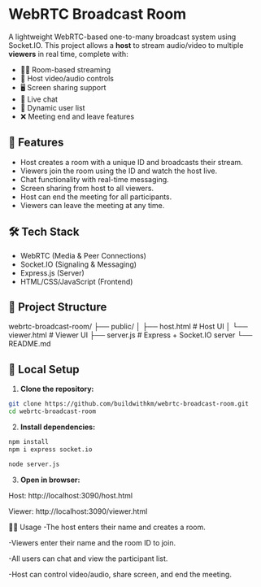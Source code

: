 # WebRTC Broadcast Room

A lightweight WebRTC-based one-to-many broadcast system using Socket.IO. This project allows a **host** to stream audio/video to multiple **viewers** in real time, complete with:

- 🧑‍💻 Room-based streaming
- 🎥 Host video/audio controls
- 🖥️ Screen sharing support
- 💬 Live chat
- 👥 Dynamic user list
- ❌ Meeting end and leave features

## 🚀 Features

- Host creates a room with a unique ID and broadcasts their stream.
- Viewers join the room using the ID and watch the host live.
- Chat functionality with real-time messaging.
- Screen sharing from host to all viewers.
- Host can end the meeting for all participants.
- Viewers can leave the meeting at any time.

## 🛠️ Tech Stack

- WebRTC (Media & Peer Connections)
- Socket.IO (Signaling & Messaging)
- Express.js (Server)
- HTML/CSS/JavaScript (Frontend)

## 📁 Project Structure

webrtc-broadcast-room/
├── public/
│ ├── host.html # Host UI
│ └── viewer.html # Viewer UI
├── server.js # Express + Socket.IO server
└── README.md


## 🧪 Local Setup

1. **Clone the repository:**

```bash
git clone https://github.com/buildwithkm/webrtc-broadcast-room.git
cd webrtc-broadcast-room
```
2. **Install dependencies:**
 ```bash
npm install
npm i express socket.io

node server.js

```
3. **Open in browser:**

Host: http://localhost:3090/host.html

Viewer: http://localhost:3090/viewer.html



🧑‍💻 Usage
-The host enters their name and creates a room.

-Viewers enter their name and the room ID to join.

-All users can chat and view the participant list.

-Host can control video/audio, share screen, and end the meeting.
